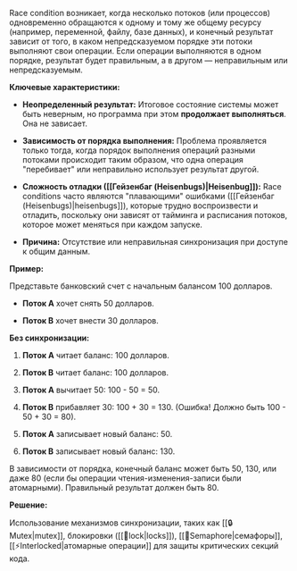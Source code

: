 Race condition возникает, когда несколько потоков (или процессов) одновременно обращаются к одному и тому же общему ресурсу (например, переменной, файлу, базе данных), и конечный результат зависит от того, в каком непредсказуемом порядке эти потоки выполняют свои операции. Если операции выполняются в одном порядке, результат будет правильным, а в другом — неправильным или непредсказуемым.

**Ключевые характеристики:**

- **Неопределенный результат:** Итоговое состояние системы может быть неверным, но программа при этом **продолжает выполняться**. Она не зависает.
    
- **Зависимость от порядка выполнения:** Проблема проявляется только тогда, когда порядок выполнения операций разными потоками происходит таким образом, что одна операция "перебивает" или неправильно использует результат другой.
    
- **Сложность отладки ([[Гейзенбаг (Heisenbugs)|Heisenbug]]):** Race conditions часто являются "плавающими" ошибками ([[Гейзенбаг (Heisenbugs)|heisenbugs]]), которые трудно воспроизвести и отладить, поскольку они зависят от тайминга и расписания потоков, которое может меняться при каждом запуске.
    
- **Причина:** Отсутствие или неправильная синхронизация при доступе к общим данным.
 

**Пример:**

Представьте банковский счет с начальным балансом 100 долларов.

- **Поток A** хочет снять 50 долларов.
    
- **Поток B** хочет внести 30 долларов.


**Без синхронизации:**

1. **Поток A** читает баланс: 100 долларов.
    
2. **Поток B** читает баланс: 100 долларов.
    
3. **Поток A** вычитает 50: 100 - 50 = 50.
    
4. **Поток B** прибавляет 30: 100 + 30 = 130. (Ошибка! Должно быть 100 - 50 + 30 = 80).
    
5. **Поток A** записывает новый баланс: 50.
    
6. **Поток B** записывает новый баланс: 130.


В зависимости от порядка, конечный баланс может быть 50, 130, или даже 80 (если бы операции чтения-изменения-записи были атомарными). Правильный результат должен быть 80.

**Решение:**

Использование механизмов синхронизации, таких как [[🔒 Mutex|mutex]], блокировки ([[🔐lock|locks]]), [[🚦Semaphore|семафоры]], [[⚡Interlocked|атомарные операции]] для защиты критических секций кода.